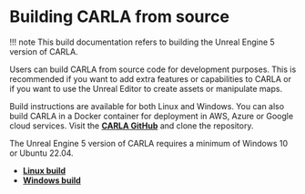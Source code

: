 # Building CARLA from source

!!! note
    This build documentation refers to building the Unreal Engine 5 version of CARLA.

Users can build CARLA from source code for development purposes. This is recommended if you want to add extra features or capabilities to CARLA or if you want to use the Unreal Editor to create assets or manipulate maps. 

Build instructions are available for both Linux and Windows. You can also build CARLA in a Docker container for deployment in AWS, Azure or Google cloud services. Visit the [__CARLA GitHub__](https://github.com/carla-simulator/carla) and clone the repository. 

The Unreal Engine 5 version of CARLA requires a minimum of Windows 10 or Ubuntu 22.04. 

* [__Linux build__](build_linux_ue5.md)  
* [__Windows build__](build_windows_ue5.md)
 
